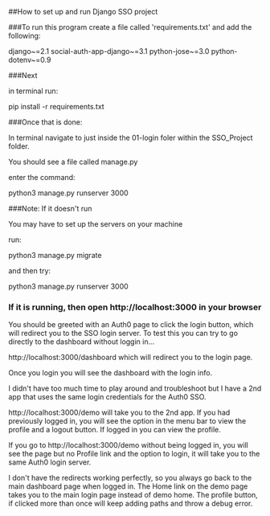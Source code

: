 ##How to set up and run Django SSO project

###To run this program create a file called 'requirements.txt' and add the following:  

django~=2.1
social-auth-app-django~=3.1
python-jose~=3.0
python-dotenv~=0.9

###Next

in terminal run:

pip install -r requirements.txt

###Once that is done:

In terminal navigate to just inside the 01-login foler within the SSO_Project folder.  

You should see a file called manage.py 

enter the command: 

python3 manage.py runserver 3000

###Note: If it doesn't run  

You may have to set up the servers on your machine  

run:

python3 manage.py migrate 

and then try:  

python3 manage.py runserver 3000


### If it is running, then open http://localhost:3000 in your browser

You should be greeted with an Auth0 page to click the login button, which will redirect you to the SSO login server.
To test this you can try to go directly to the dashboard without loggin in...

http://localhost:3000/dashboard  which will redirect you to the login page. 

Once you login you will see the dashboard with the login info. 

I didn't have too much time to play around and troubleshoot but I have a 2nd app that uses the same login credentials for the Auth0 SSO. 

http://localhost:3000/demo will take you to the 2nd app. If you had previously logged in, you will see the option in the menu bar to view the profile and a logout button. If logged in you can view the profile.

If you go to http://localhost:3000/demo without being logged in, you will see the page but no Profile link and the option to login, it will take you to the same Auth0 login server. 

I don't have the redirects working perfectly, so you always go back to the main dashboard page when logged in. The Home link on the demo page takes you to the main login page instead of demo home. The profile button, if clicked more than once will keep adding paths and throw a debug error.

